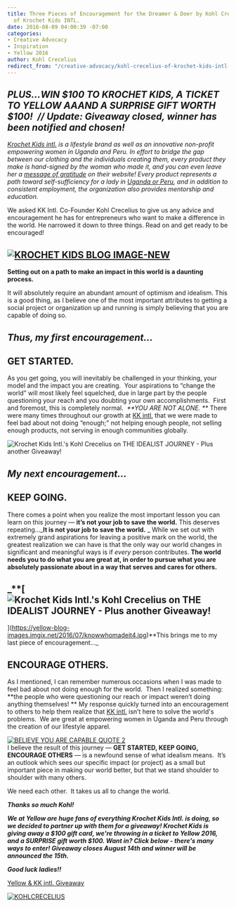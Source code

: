 ```yaml
---
title: Three Pieces of Encouragement for the Dreamer & Doer by Kohl Crecelius, Co-Founder
  of Krochet Kids INTL.
date: 2016-08-09 04:00:39 -07:00
categories:
- Creative Advocacy
- Inspiration
- Yellow 2016
author: Kohl Crecelius
redirect_from: "/creative-advocacy/kohl-crecelius-of-krochet-kids-intl-on-the-idealist-journey-and-another-giveaway/"
---
```


## _PLUS...WIN $100 TO KROCHET KIDS, A TICKET TO YELLOW AAAND A SURPRISE GIFT WORTH $100!  // Update: Giveaway closed, winner has been notified and chosen!_

_[Krochet Kids intl.](http://www.krochetkids.org/) is a lifestyle brand as well as an innovative non-profit empowering women in Uganda and Peru. In effort to bridge the gap between our clothing and the individuals creating them, every product they make is hand-signed by the woman who made it, and you can even leave her a [message of gratitude](http://www.krochetkids.org/what-we-do/meet-the-ladies/) on their website! Every product represents a path toward self-sufficiency for a lady in [Uganda or Peru](http://www.krochetkids.org/what-we-do/our-impact/), and in addition to consistent employment, the organization also provides mentorship and education.[  
](https://yellow-blog-images.imgix.net/2016/07/spring2016pike.jpg)_

We asked KK Intl. Co-Founder Kohl Crecelius to give us any advice and encouragement he has for entrepreneurs who want to make a difference in the world. He narrowed it down to three things. Read on and get ready to be encouraged!

## [![KROCHET KIDS BLOG IMAGE-NEW](https://yellow-blog-images.imgix.net/2016/08/KROCHET-KIDS-BLOG-IMAGE-NEW1.jpg)](https://yellow-blog-images.imgix.net/2016/08/KROCHET-KIDS-BLOG-IMAGE-NEW1.jpg)

**Setting out on a path to make an impact in this world is a daunting process.**

It will absolutely require an abundant amount of optimism and idealism. This is a good thing, as I believe one of the most important attributes to getting a social project or organization up and running is simply believing that you are capable of doing so.

## _Thus, my first encouragement…_

## **GET STARTED.**

As you get going, you will inevitably be challenged in your thinking, your model and the impact you are creating.  Your aspirations to “change the world” will most likely feel squelched, due in large part by the people questioning your reach and you doubting your own accomplishments.  First and foremost, this is completely normal.  _**YOU ARE NOT ALONE. **_ There were many times throughout our growth at [KK intl.](http://www.krochetkids.org/) that we were made to feel bad about not doing “enough;” not helping enough people, not selling enough products, not serving in enough communities globally. 

![Krochet Kids Intl.'s Kohl Crecelius on THE IDEALIST JOURNEY - Plus another Giveaway!](https://yellow-blog-images.imgix.net/2016/07/spring2016pike.jpg)

## _**My next encouragement…**_

## **KEEP GOING.**

There comes a point when you realize the most important lesson you can learn on this journey — **it’s not your job to save the world.** This deserves repeating…_**It is not your job to save the world.** _ While we set out with extremely grand aspirations for leaving a positive mark on the world, the greatest realization we can have is that the only way our world changes in significant and meaningful ways is if _every_ person contributes. **The world needs you to do what you are great at, in order to pursue what you are absolutely passionate about in a way that serves and cares for others.**

## _**[![Krochet Kids Intl.'s Kohl Crecelius on THE IDEALIST JOURNEY - Plus another Giveaway!](https://yellow-blog-images.imgix.net/2016/07/knowwhomadeit2.jpg)  
](https://yellow-blog-images.imgix.net/2016/07/knowwhomadeit4.jpg)**This brings me to my last piece of encouragement…_

## ENCOURAGE OTHERS.

As I mentioned, I can remember numerous occasions when I was made to feel bad about not doing enough for the world.  Then I realized something: **the people who were questioning our reach or impact weren’t doing anything themselves! ** My response quickly turned into an encouragement to others to help them realize that [KK intl.](http://www.krochetkids.org/) isn’t here to solve the world's problems.  We are great at empowering women in Uganda and Peru through the creation of our lifestyle apparel.

[![BELIEVE YOU ARE CAPABLE QUOTE 2](https://yellow-blog-images.imgix.net/2016/08/BELIEVE-YOU-ARE-CAPABLE-QUOTE-2.jpg)](https://yellow-blog-images.imgix.net/2016/08/BELIEVE-YOU-ARE-CAPABLE-QUOTE-2.jpg)[  
](https://yellow-blog-images.imgix.net/2016/07/knowwhomadeit2.jpg)I believe the result of this journey — **GET STARTED, KEEP GOING, ENCOURAGE OTHERS** — is a newfound sense of what idealism means.  It’s an outlook which sees our specific impact (or project) as a small but important piece in making our world better, but that we stand shoulder to shoulder with many others.

We need each other.  It takes us all to change the world.

_**Thanks so much Kohl!**_

_**We at Yellow are huge fans of everything Krochet Kids Intl. is doing, so we decided to partner up with them for a giveaway! Krochet Kids is giving away a $100 gift card, we're throwing in a ticket to Yellow 2016, and a SURPRISE gift worth $100\. Want in? Click below - there's many ways to enter! Giveaway closes August 14th and winner will be announced the 15th.**_

_**Good luck ladies!!**_

[Yellow & KK intl. Giveaway](https://gleam.io/zL0xn/yellow-kk-intl-giveaway)  

[![KOHLCRECELIUS](https://yellow-blog-images.imgix.net/2016/07/KOHLCRECELIUS.jpg)](http://www.krochetkids.org/)
